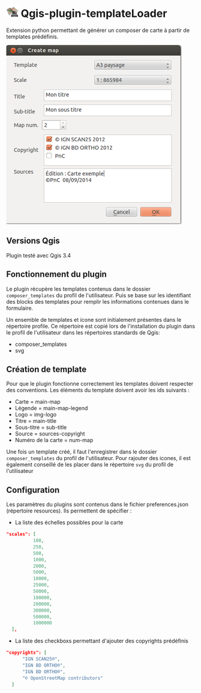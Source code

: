 ![alt text](https://raw.githubusercontent.com/PnCevennes/Qgis-plugin-templateLoader/master/templateLoader/icon.png "Logo") Qgis-plugin-templateLoader
======================

Extension python permettant de générer un composer de carte à partir de templates prédéfinis.


![alt text](https://raw.githubusercontent.com/PnCevennes/Qgis-plugin-templateLoader/master/docs/images/main_windows_dialog.png "Fenetre principal du plugin")

Versions Qgis
-------------------
Plugin testé avec Qgis 3.4



Fonctionnement du plugin
-------------------------
Le plugin récupère les templates contenus dans le dossier `composer_templates` du profil de l'utilisateur. Puis se base sur les identifiant des blocks des templates pour remplir les informations contenues dans le formulaire.


Un ensemble de templates et icone sont initialement présentes dans le répertoire profile. Ce répertoire est copié lors de l'installation du plugin dans le profil de l'utilisateur dans les répertoires standards de Qgis:
* composer_templates
* svg


Création de template
-------------------

Pour que le plugin fonctionne correctement les templates doivent respecter des conventions. Les éléments du template doivent avoir les ids suivants : 
 - Carte = main-map
 - Légende = main-map-legend
 - Logo = img-logo
 - Titre = main-title
 - Sous-titre = sub-title
 - Source = sources-copyright
 - Numéro de la carte = num-map

Une fois un template créé, il faut l'enregistrer dans le dossier `composer_templates` du profil de l'utilisateur.
Pour rajouter des icones, il est également conseillé de les placer dans le répertoire `svg` du profil de l'utilisateur

Configuration
-------------------
Les paramètres du plugins sont contenus dans le fichier preferences.json (répertoire resources).
Ils permettent de spécifier : 
 - La liste des échelles possibles pour la carte

  ````json
 "scales": [
            100,
            250,
            500,
            1000,
            2000,
            5000,
            10000,
            25000,
            50000,
            100000,
            200000,
            300000,
            500000,
            1000000
    ],
  ````
 - La liste des checkboxs permettant d'ajouter des copyrights prédéfinis

  ````json
  "copyrights": [
        "IGN SCAN25®",
        "IGN BD ORTHO®",
        "IGN BD ORTHO®",
        "© OpenStreetMap contributors"
    ]
  
  ````

